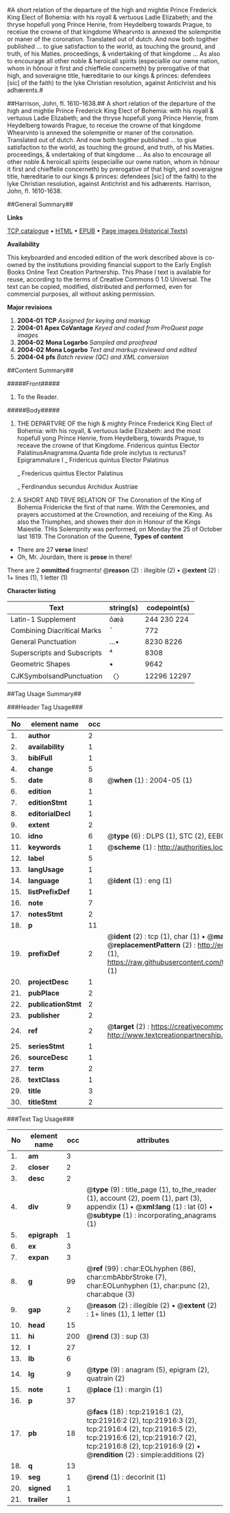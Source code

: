 #A short relation of the departure of the high and mightie Prince Frederick King Elect of Bohemia: with his royall & vertuous Ladie Elizabeth; and the thryse hopefull yong Prince Henrie, from Heydelberg towards Prague, to receiue the crowne of that kingdome Whearvnto is annexed the solempnitie or maner of the coronation. Translated out of dutch. And now both togither published ... to giue satisfaction to the world, as touching the ground, and truth, of his Maties. proceedings, & vndertaking of that kingdome ... As also to encourage all other noble & heroicall spirits (especiallie our owne nation, whom in hônour it first and chieffelie concerneth) by prerogative of that high, and soveraigne title, hæreditarie to our kings & princes: defendees [sic] of the faith) to the lyke Christian resolution, against Antichrist and his adhærents.#

##Harrison, John, fl. 1610-1638.##
A short relation of the departure of the high and mightie Prince Frederick King Elect of Bohemia: with his royall & vertuous Ladie Elizabeth; and the thryse hopefull yong Prince Henrie, from Heydelberg towards Prague, to receiue the crowne of that kingdome Whearvnto is annexed the solempnitie or maner of the coronation. Translated out of dutch. And now both togither published ... to giue satisfaction to the world, as touching the ground, and truth, of his Maties. proceedings, & vndertaking of that kingdome ... As also to encourage all other noble & heroicall spirits (especiallie our owne nation, whom in hônour it first and chieffelie concerneth) by prerogative of that high, and soveraigne title, hæreditarie to our kings & princes: defendees [sic] of the faith) to the lyke Christian resolution, against Antichrist and his adhærents.
Harrison, John, fl. 1610-1638.

##General Summary##

**Links**

[TCP catalogue](http://www.ota.ox.ac.uk/tcp/)  • 
[HTML](http://tei.it.ox.ac.uk/tcp/Texts-HTML/free/A02/A02728.html)  • 
[EPUB](http://tei.it.ox.ac.uk/tcp/Texts-EPUB/free/A02/A02728.epub) • 
[Page images (Historical Texts)](https://data.historicaltexts.jisc.ac.uk/view?pubId=eebo-99856376e&pageId=eebo-99856376e-21916-1)

**Availability**

This keyboarded and encoded edition of the
	       work described above is co-owned by the institutions
	       providing financial support to the Early English Books
	       Online Text Creation Partnership. This Phase I text is
	       available for reuse, according to the terms of Creative
	       Commons 0 1.0 Universal. The text can be copied,
	       modified, distributed and performed, even for
	       commercial purposes, all without asking permission.

**Major revisions**

1. __2004-01__ __TCP__ *Assigned for keying and markup*
1. __2004-01__ __Apex CoVantage__ *Keyed and coded from ProQuest page images*
1. __2004-02__ __Mona Logarbo__ *Sampled and proofread*
1. __2004-02__ __Mona Logarbo__ *Text and markup reviewed and edited*
1. __2004-04__ __pfs__ *Batch review (QC) and XML conversion*

##Content Summary##

#####Front#####

1. To the Reader.

#####Body#####

1. THE DEPARTVRE OF the high & mighty Prince Frederick King Elect of Bohemia: with his royall, & vertuous ladie Elizabeth: and the most hopefull yong Prince Henrie, from Heydelberg, towards Prague, to receave the crowne of that Kingdome.
Fridericus quintus Elector PalatinusAnagramma.Quanta fide prole inclytus is recturus?EpigrammaIure l
    _ Fridericus quintus Elector Palatinus

    _ Fredericus quintus Elector Palatinus

    _ Ferdinandus secundus Archidux Austriae

1. A SHORT AND TRVE RELATION OF The Coronation of the King of Bohemia Fridericke the first of that name. With the Ceremonies, and prayers accustomed at the Crownotion, and receiuing of the King. As also the Triumphes, and showes their don in Honour of the Kings Maiestie.
THis Solempnity was performed, on Monday the 25 of October last 1619. The Coronation of the Queene, 
**Types of content**

  * There are 27 **verse** lines!
  * Oh, Mr. Jourdain, there is **prose** in there!

There are 2 **ommitted** fragments! 
 @__reason__ (2) : illegible (2)  •  @__extent__ (2) : 1+ lines (1), 1 letter (1)

**Character listing**


|Text|string(s)|codepoint(s)|
|---|---|---|
|Latin-1 Supplement|ôæà|244 230 224|
|Combining             Diacritical Marks|̄|772|
|General Punctuation|…•|8230 8226|
|Superscripts             and Subscripts|⁴|8308|
|Geometric Shapes|▪|9642|
|CJKSymbolsandPunctuation|〈〉|12296 12297|

##Tag Usage Summary##

###Header Tag Usage###

|No|element name|occ|attributes|
|---|---|---|---|
|1.|__author__|2||
|2.|__availability__|1||
|3.|__biblFull__|1||
|4.|__change__|5||
|5.|__date__|8| @__when__ (1) : 2004-05 (1)|
|6.|__edition__|1||
|7.|__editionStmt__|1||
|8.|__editorialDecl__|1||
|9.|__extent__|2||
|10.|__idno__|6| @__type__ (6) : DLPS (1), STC (2), EEBO-CITATION (1), PROQUEST (1), VID (1)|
|11.|__keywords__|1| @__scheme__ (1) : http://authorities.loc.gov/ (1)|
|12.|__label__|5||
|13.|__langUsage__|1||
|14.|__language__|1| @__ident__ (1) : eng (1)|
|15.|__listPrefixDef__|1||
|16.|__note__|7||
|17.|__notesStmt__|2||
|18.|__p__|11||
|19.|__prefixDef__|2| @__ident__ (2) : tcp (1), char (1)  •  @__matchPattern__ (2) : ([0-9\-]+):([0-9IVX]+) (1), (.+) (1)  •  @__replacementPattern__ (2) : http://eebo.chadwyck.com/downloadtiff?vid=$1&page=$2 (1), https://raw.githubusercontent.com/textcreationpartnership/Texts/master/tcpchars.xml#$1 (1)|
|20.|__projectDesc__|1||
|21.|__pubPlace__|2||
|22.|__publicationStmt__|2||
|23.|__publisher__|2||
|24.|__ref__|2| @__target__ (2) : https://creativecommons.org/publicdomain/zero/1.0/ (1), http://www.textcreationpartnership.org/docs/. (1)|
|25.|__seriesStmt__|1||
|26.|__sourceDesc__|1||
|27.|__term__|2||
|28.|__textClass__|1||
|29.|__title__|3||
|30.|__titleStmt__|2||


###Text Tag Usage###

|No|element name|occ|attributes|
|---|---|---|---|
|1.|__am__|3||
|2.|__closer__|2||
|3.|__desc__|2||
|4.|__div__|9| @__type__ (9) : title_page (1), to_the_reader (1), account (2), poem (1), part (3), appendix (1)  •  @__xml:lang__ (1) : lat (0)  •  @__subtype__ (1) : incorporating_anagrams (1)|
|5.|__epigraph__|1||
|6.|__ex__|3||
|7.|__expan__|3||
|8.|__g__|99| @__ref__ (99) : char:EOLhyphen (86), char:cmbAbbrStroke (7), char:EOLunhyphen (1), char:punc (2), char:abque (3)|
|9.|__gap__|2| @__reason__ (2) : illegible (2)  •  @__extent__ (2) : 1+ lines (1), 1 letter (1)|
|10.|__head__|15||
|11.|__hi__|200| @__rend__ (3) : sup (3)|
|12.|__l__|27||
|13.|__lb__|6||
|14.|__lg__|9| @__type__ (9) : anagram (5), epigram (2), quatrain (2)|
|15.|__note__|1| @__place__ (1) : margin (1)|
|16.|__p__|37||
|17.|__pb__|18| @__facs__ (18) : tcp:21916:1 (2), tcp:21916:2 (2), tcp:21916:3 (2), tcp:21916:4 (2), tcp:21916:5 (2), tcp:21916:6 (2), tcp:21916:7 (2), tcp:21916:8 (2), tcp:21916:9 (2)  •  @__rendition__ (2) : simple:additions (2)|
|18.|__q__|13||
|19.|__seg__|1| @__rend__ (1) : decorInit (1)|
|20.|__signed__|1||
|21.|__trailer__|1||
